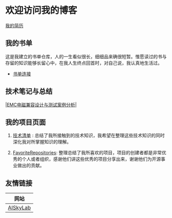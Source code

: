 # 欢迎访问我的博客

[我的简历](./resume/index.html)

## 我的书单

这是我建立的书单仓库，人的一生看似很长，细细品来确很短暂。惟愿读过的书与存留的知识能够长留心中，在我人生终点回首时，对自己说，我认真地生活过。

* [书单连接](./awesome-books/books.md)

## 技术笔记与总结

|[EMC电磁兼容设计与测试案例分析](./EMC/EMC基础知识.md)|

## 我的项目页面

1. [技术清单](https://tech.xueyusky.cn) : 总结了我所接触到的技术知识，我希望在整理这些技术知识的同时深化我对所掌握知识的理解。

2. [FavoriteRepositories](https://xueyusky.cn/FavoriteRepositories/): 整理总结了我所喜欢的项目，项目的创建者都是非常优秀的个人或者组织，感谢他们讲这些优秀的项目分享出来，谢谢他们为开源事业做出的贡献。

## 友情链接
| 网站                             |
| -------------------------------- |
| [AISkyLab](https://aiskylab.com) |

